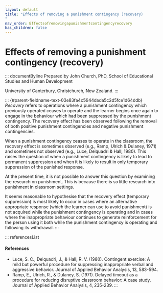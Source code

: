 ```yaml
---
layout: default
title: "Effects of removing a punishment contingency (recovery) 
"
nav_order: Effectsofremovingapunishmentcontingencyrecovery
has_children: false
---
```

# Effects of removing a punishment contingency (recovery) 


::: documentByline
Prepared by John Church, PhD, School of Educational Studies and Human
Development

University of Canterbury, Christchurch, New Zealand.
:::

::: {#parent-fieldname-text-03e83fa4c5944dada5c2d5fce1d64ddb}
*Recovery* refers to operations where a punishment contingency which
previously operated ceases to operate and the learner begins once again
to engage in the behaviour which had been suppressed by the punishment
contingency. The recovery effect has been observed following the removal
of both positive punishment contingencies and negative punishment
contingencies.

When a punishment contingency ceases to operate in the classroom, the
recovery effect is sometimes observed (e.g., Ramp, Ulrich & Dulaney,
1971) and sometimes not observed (e.g., Luce, Delquadri & Hall, 1980).
This raises the question of when a punishment contingency is likely to
lead to permanent suppression and when it is likely to result in only
temporary suppression of the punished response.

At the present time, it is not possible to answer this question by
examining the research on punishment. This is because there is so little
research into punishment in classroom settings.

It seems reasonable to hypothesise that the recovery effect (temporary
suppression) is most likely to occur in cases where an alternative
appropriate response (which the learner can use to avoid punishment) is
not acquired while the punishment contingency is operating and in cases
where the inappropriate behaviour continues to generate reinforcement
for the person using it both while the punishment contingency is
operating and following its withdrawal.
:::

::: referencesList
#### References

-   Luce, S. C., Delquadri, J., & Hall, R. V. (1980). Contingent
    exercise: A mild but powerful procedure for suppressing
    inappropriate verbal and aggressive behavior. Journal of Applied
    Behavior Analysis, 13, 583-594.
-   Ramp, E., Ulrich, R., & Dulaney, S. (1971). Delayed timeout as a
    procedure for reducing disruptive classroom behavior: A case study.
    Journal of Applied Behavior Analysis, 4, 235-239.
:::
